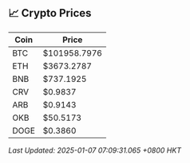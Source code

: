 ## 📈 Crypto Prices

| Coin | Price |
| ---- | ----- |
| BTC | $101958.7976 |
| ETH | $3673.2787 |
| BNB | $737.1925 |
| CRV | $0.9837 |
| ARB | $0.9143 |
| OKB | $50.5173 |
| DOGE | $0.3860 |

_Last Updated: 2025-01-07 07:09:31.065 +0800 HKT_